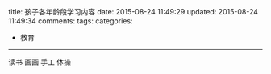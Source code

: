 title: 孩子各年龄段学习内容
date: 2015-08-24 11:49:29
updated: 2015-08-24 11:49:34
comments: 
tags:
categories:
- 教育
---
读书
画画
手工
体操